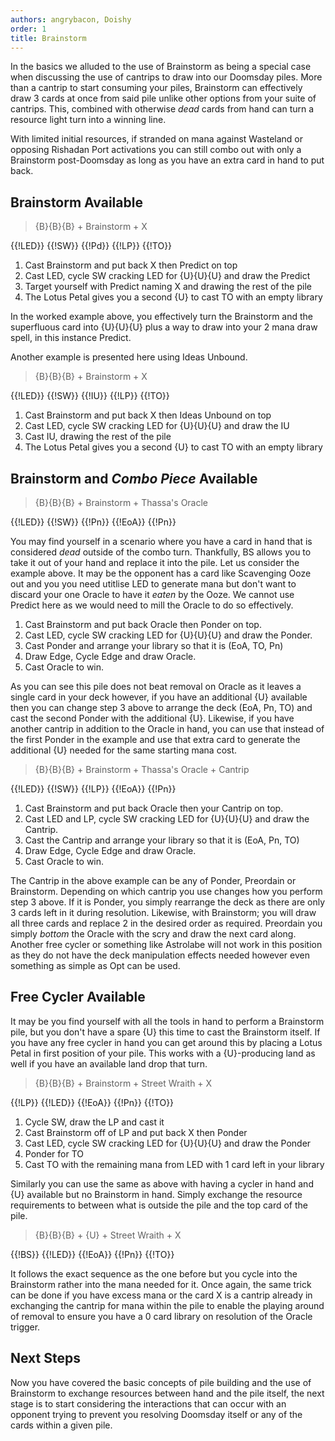 ```yaml
---
authors: angrybacon, Doishy
order: 1
title: Brainstorm
---
```


In the basics we alluded to the use of Brainstorm as being a special case when
discussing the use of cantrips to draw into our Doomsday piles. More than a
cantrip to start consuming your piles, Brainstorm can effectively draw 3 cards
at once from said pile unlike other options from your suite of cantrips. This,
combined with otherwise *dead* cards from hand can turn a resource light turn
into a winning line.

With limited initial resources, if stranded on mana against Wasteland or
opposing Rishadan Port activations you can still combo out with only a
Brainstorm post-Doomsday as long as you have an extra card in hand to put back.

## Brainstorm Available

> {B}{B}{B} + Brainstorm + X

<row variant="pile">{{!LED}} {{!SW}} {{!Pd}} {{!LP}} {{!TO}}</row>

1. Cast Brainstorm and put back X then Predict on top
1. Cast LED, cycle SW cracking LED for {U}{U}{U} and draw the Predict
1. Target yourself with Predict naming X and drawing the rest of the pile
1. The Lotus Petal gives you a second {U} to cast TO with an empty library

In the worked example above, you effectively turn the Brainstorm and the
superfluous card into {U}{U}{U} plus a way to draw into your 2 mana draw spell,
in this instance Predict.

Another example is presented here using Ideas Unbound.

> {B}{B}{B} + Brainstorm + X

<row variant="pile">{{!LED}} {{!SW}} {{!IU}} {{!LP}} {{!TO}}</row>

1. Cast Brainstorm and put back X then Ideas Unbound on top
1. Cast LED, cycle SW cracking LED for {U}{U}{U} and draw the IU
1. Cast IU, drawing the rest of the pile
1. The Lotus Petal gives you a second {U} to cast TO with an empty library


## Brainstorm and *Combo Piece* Available

> {B}{B}{B} + Brainstorm + Thassa's Oracle

<row variant="pile">{{!LED}} {{!SW}} {{!Pn}} {{!EoA}} {{!Pn}}</row>

You may find yourself in a scenario where you have a card in hand that is
considered *dead* outside of the combo turn. Thankfully, BS allows you to take
it out of your hand and replace it into the pile. Let us consider the example
above. It may be the opponent has a card like Scavenging Ooze out and you you
need utitlise LED to generate mana but don't want to discard your one Oracle to
have it *eaten* by the Ooze. We cannot use Predict here as we would need to mill
the Oracle to do so effectively.

1. Cast Brainstorm and put back Oracle then Ponder on top.
1. Cast LED, cycle SW cracking LED for {U}{U}{U} and draw the Ponder.
1. Cast Ponder and arrange your library so that it is (EoA, TO, Pn)
1. Draw Edge, Cycle Edge and draw Oracle.
1. Cast Oracle to win.

As you can see this pile does not beat removal on Oracle as it leaves a single
card in your deck however, if you have an additional {U} available then you can
change step 3 above to arrange the deck (EoA, Pn, TO) and cast the second Ponder
with the additional {U}. Likewise, if you have another cantrip in addition to
the Oracle in hand, you can use that instead of the first Ponder in the example
and use that extra card to generate the additional {U} needed for the same
starting mana cost.

> {B}{B}{B} + Brainstorm + Thassa's Oracle + Cantrip

<row variant="pile">{{!LED}} {{!SW}} {{!LP}} {{!EoA}} {{!Pn}}</row>

1. Cast Brainstorm and put back Oracle then your Cantrip on top.
1. Cast LED and LP, cycle SW cracking LED for {U}{U}{U} and draw the Cantrip.
1. Cast the Cantrip and arrange your library so that it is (EoA, Pn, TO)
1. Draw Edge, Cycle Edge and draw Oracle.
1. Cast Oracle to win.

The Cantrip in the above example can be any of Ponder, Preordain or Brainstorm.
Depending on which cantrip you use changes how you perform step 3 above. If it
is Ponder, you simply rearrange the deck as there are only 3 cards left in it
during resolution. Likewise, with Brainstorm; you will draw all three cards and
replace 2 in the desired order as required. Preordain you simply *bottom* the
Oracle with the scry and draw the next card along. Another free cycler or
something like Astrolabe will not work in this position as they do not have the
deck manipulation effects needed however even something as simple as Opt can be
used.

## Free Cycler Available

It may be you find yourself with all the tools in hand to perform a Brainstorm
pile, but you don't have a spare {U} this time to cast the Brainstorm itself. If
you have any free cycler in hand you can get around this by placing a Lotus
Petal in first position of your pile. This works with a {U}-producing land as
well if you have an available land drop that turn.

> {B}{B}{B} + Brainstorm + Street Wraith + X

<row variant="pile">{{!LP}} {{!LED}} {{!EoA}} {{!Pn}} {{!TO}}</row>

1. Cycle SW, draw the LP and cast it
1. Cast Brainstorm off of LP and put back X then Ponder
1. Cast LED, cycle SW cracking LED for {U}{U}{U} and draw the Ponder
1. Ponder for TO
1. Cast TO with the remaining mana from LED with 1 card left in your library

Similarly you can use the same as above with having a cycler in hand and {U}
available but no Brainstorm in hand. Simply exchange the resource requirements
to between what is outside the pile and the top card of the pile.

> {B}{B}{B} + {U} + Street Wraith + X

<row variant="pile">{{!BS}} {{!LED}} {{!EoA}} {{!Pn}} {{!TO}}</row>

It follows the exact sequence as the one before but you cycle into the
Brainstorm rather into the mana needed for it. Once again, the same trick can be
done if you have excess mana or the card X is a cantrip already in exchanging
the cantrip for mana within the pile to enable the playing around of removal to
ensure you have a 0 card library on resolution of the Oracle trigger.

## Next Steps

Now you have covered the basic concepts of pile building and the use of
Brainstorm to exchange resources between hand and the pile itself, the next
stage is to start considering the interactions that can occur with an opponent
trying to prevent you resolving Doomsday itself or any of the cards within a
given pile.
